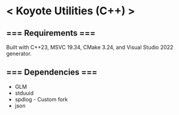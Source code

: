 # < Koyote Utilities (C++) >

## === Requirements ===
Built with C++23, MSVC 19.34, CMake 3.24, and Visual Studio 2022 generator.

## === Dependencies ===
- GLM
- stduuid
- spdlog - Custom fork
- json